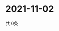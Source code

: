 # 2021-11-02
  共 0条

  <!-- BEGIN -->
  <!-- 最后更新时间Tue Nov 02 2021 17:11:54 GMT+0000 (Coordinated Universal Time) -->
  
  <!-- END -->
  
  